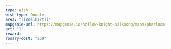 ```yaml
---
type: Wish
wish-type: Donate
area: "[[Bellhart]]"
mapgenie-url: https://mapgenie.io/hollow-knight-silksong/maps/pharloom?locationIds=478291
act: "1"
reward:
rosary-cost: "250"
---
```

